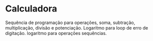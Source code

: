 # Calculadora
Sequência de programação para operações, soma, subtração, multiplicação, divisão e potenciação.
Logaritmo para loop de erro de digitação. 
logaritmo para operações sequências.
